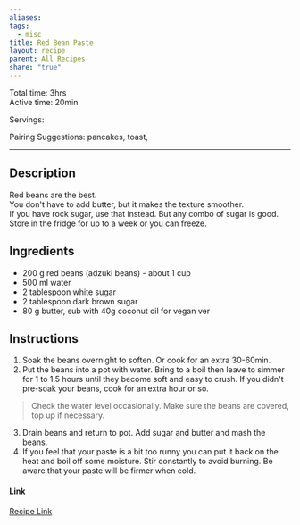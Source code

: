 ```yaml
---
aliases: 
tags:
  - misc
title: Red Bean Paste
layout: recipe
parent: All Recipes
share: "true"
---
```

Total time: 3hrs  
Active time: 20min  
  
Servings:   
  
Pairing Suggestions: pancakes, toast,   
  
---  
## Description  
Red beans are the best.   
You don't have to add butter, but it makes the texture smoother.   
If you have rock sugar, use that instead. But any combo of sugar is good.   
Store in the fridge for up to a week or you can freeze.  
## Ingredients  
   
- 200 g red beans (adzuki beans) - about 1 cup  
- 500 ml water  
- 2 tablespoon white sugar  
- 2 tablespoon dark brown sugar  
- 80 g butter, sub with 40g coconut oil for vegan ver  
## Instructions   
1. Soak the beans overnight to soften. Or cook for an extra 30-60min.   
2. Put the beans into a pot with water. Bring to a boil then leave to simmer for 1 to 1.5 hours until they become soft and easy to crush. If you didn't pre-soak your beans, cook for an extra hour or so.   
>Check the water level occasionally. Make sure the beans are covered, top up if necessary.   
3. Drain beans and return to pot. Add sugar and butter and mash the beans.  
4. If you feel that your paste is a bit too runny you can put it back on the heat and boil off some moisture. Stir constantly to avoid burning. Be aware that your paste will be firmer when cold.  
  
#### Link  
[Recipe Link](https://redhousespice.com/red-bean-paste/#recipe)